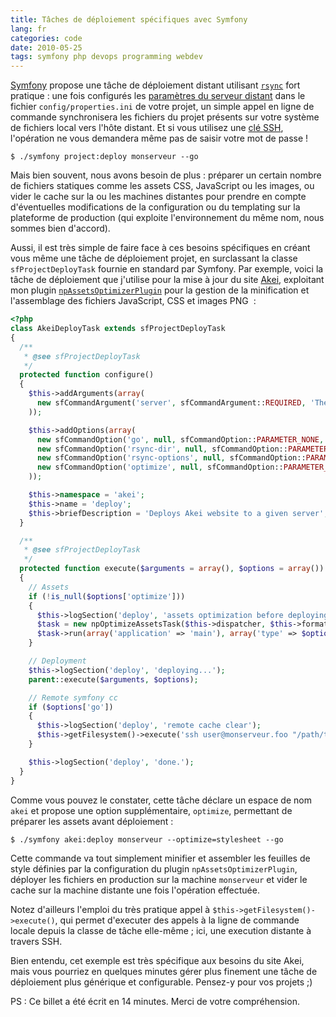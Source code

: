 ```yaml
---
title: Tâches de déploiement spécifiques avec Symfony
lang: fr
categories: code
date: 2010-05-25
tags: symfony php devops programming webdev
---
```


[Symfony](http://www.symfony-project.org/) propose une tâche de déploiement distant utilisant [`rsync`](http://fr.wikipedia.org/wiki/Rsync) fort pratique&nbsp;: une fois configurés les [paramètres du serveur distant](http://www.symfony-project.org/jobeet/1_4/Doctrine/en/22#chapter_22_deploying) dans le fichier `config/properties.ini` de votre projet, un simple appel en ligne de commande synchronisera les fichiers du projet présents sur votre système de fichiers local vers l'hôte distant. Et si vous utilisez une [clé SSH](http://prendreuncafe.com/blog/post/2005/08/29/262-installer-sa-cle-ssh-sur-un-serveur-distant), l'opération ne vous demandera même pas de saisir votre mot de passe&nbsp;!

```terminal
$ ./symfony project:deploy monserveur --go
```

Mais bien souvent, nous avons besoin de plus&nbsp;: préparer un certain nombre de fichiers statiques comme les assets CSS, JavaScript ou les images, ou vider le cache sur la ou les machines distantes pour prendre en compte d'éventuelles modifications de la configuration ou du templating sur la plateforme de production (qui exploite l'environnement du même nom, nous sommes bien d'accord).

Aussi, il est très simple de faire face à ces besoins spécifiques en créant vous même une tâche de déploiement projet, en surclassant la classe `sfProjectDeployTask` fournie en standard par Symfony. Par exemple, voici la tâche de déploiement que j'utilise pour la mise à jour du site [Akei](http://www.akei.com/), exploitant mon plugin [`npAssetsOptimizerPlugin`](http://github.com/n1k0/npAssetsOptimizerPlugin) pour la gestion de la minification et l'assemblage des fichiers JavaScript, CSS et images PNG &nbsp;:

```php
<?php
class AkeiDeployTask extends sfProjectDeployTask
{
  /**
   * @see sfProjectDeployTask
   */
  protected function configure()
  {
    $this->addArguments(array(
      new sfCommandArgument('server', sfCommandArgument::REQUIRED, 'The server name'),
    ));

    $this->addOptions(array(
      new sfCommandOption('go', null, sfCommandOption::PARAMETER_NONE, 'Do the deployment'),
      new sfCommandOption('rsync-dir', null, sfCommandOption::PARAMETER_REQUIRED, 'The directory where to look for rsync*.txt files', 'config'),
      new sfCommandOption('rsync-options', null, sfCommandOption::PARAMETER_OPTIONAL, 'To options to pass to the rsync executable', '-azC --force --delete --progress'),
      new sfCommandOption('optimize', null, sfCommandOption::PARAMETER_OPTIONAL, 'The asset optimizations to make before deploying'),
    ));

    $this->namespace = 'akei';
    $this->name = 'deploy';
    $this->briefDescription = 'Deploys Akei website to a given server';
  }

  /**
   * @see sfProjectDeployTask
   */
  protected function execute($arguments = array(), $options = array())
  {
    // Assets
    if (!is_null($options['optimize']))
    {
      $this->logSection('deploy', 'assets optimization before deploying');
      $task = new npOptimizeAssetsTask($this->dispatcher, $this->formatter);
      $task->run(array('application' => 'main'), array('type' => $options['optimize']));
    }

    // Deployment
    $this->logSection('deploy', 'deploying...');
    parent::execute($arguments, $options);

    // Remote symfony cc
    if ($options['go'])
    {
      $this->logSection('deploy', 'remote cache clear');
      $this->getFilesystem()->execute('ssh user@monserveur.foo "/path/to/www/akei/symfony cache:clear"');
    }

    $this->logSection('deploy', 'done.');
  }
}
```

Comme vous pouvez le constater, cette tâche déclare un espace de nom `akei` et propose une option supplémentaire, `optimize`, permettant de préparer les assets avant déploiement&nbsp;:

```terminal
$ ./symfony akei:deploy monserveur --optimize=stylesheet --go
```

Cette commande va tout simplement minifier et assembler les feuilles de style définies par la configuration du plugin `npAssetsOptimizerPlugin`, déployer les fichiers en production sur la machine `monserveur` et vider le cache sur la machine distante une fois l'opération effectuée.

Notez d'ailleurs l'emploi du très pratique appel à `$this->getFilesystem()->execute()`, qui permet d'executer des appels à la ligne de commande locale depuis la classe de tâche elle-même&nbsp;; ici, une execution distante à travers SSH.

Bien entendu, cet exemple est très spécifique aux besoins du site Akei, mais vous pourriez en quelques minutes gérer plus finement une tâche de déploiement plus générique et configurable. Pensez-y pour vos projets ;)

PS&nbsp;: Ce billet a été écrit en 14 minutes. Merci de votre compréhension.
